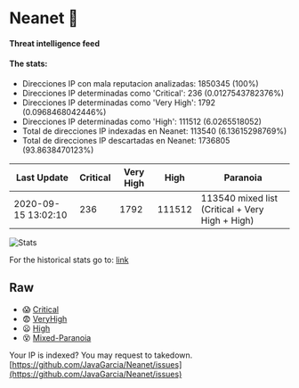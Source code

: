 # Neanet :hocho:
#### Threat intelligence feed
#### The stats:

- Direcciones IP con mala reputacion analizadas: 1850345 (100%)
- Direcciones IP determinadas como 'Critical':  236 (0.0127543782376%)
- Direcciones IP determinadas como 'Very High':  1792 (0.0968468042446%)
- Direcciones IP determinadas como 'High':  111512 (6.0265518052)
- Total de direcciones IP indexadas en Neanet:  113540 (6.13615298769%)
- Total de direcciones IP descartadas en Neanet:  1736805 (93.8638470123%)

| Last Update | Critical | Very High | High | Paranoia |
| --- | --- | --- | --- | --- |
| 2020-09-15 13:02:10 | 236 | 1792 | 111512 | 113540 mixed list (Critical + Very High + High)|

![Stats](https://docs.google.com/spreadsheets/d/e/2PACX-1vSnaNMIXVabIpDJjufMlzH7poXnshF3mgd8Is1g9ytUEzVsP5my4Trn8f-xkoLLQ38xpL3HtmUexLo6/pubchart?oid=501124687&format=image)

For the historical stats go to: [link](/stats.csv)
## Raw
- :scream: [Critical](https://raw.githubusercontent.com/JavaGarcia/Neanet/master/blacklists/neanet_critical.txt)
- :fearful: [VeryHigh](https://raw.githubusercontent.com/JavaGarcia/Neanet/master/blacklists/neanet_veryHigh.txtt)
- :frowning: [High](https://raw.githubusercontent.com/JavaGarcia/Neanet/master/blacklists/neanet_high.txt)
- :dizzy_face: [Mixed-Paranoia](https://raw.githubusercontent.com/JavaGarcia/Neanet/master/blacklists/neanet_all.txt)


Your IP is indexed? You may request to takedown. [https://github.com/JavaGarcia/Neanet/issues](https://github.com/JavaGarcia/Neanet/issues)






































































































































































































































































































































































































































































































































































































































































































































































































































